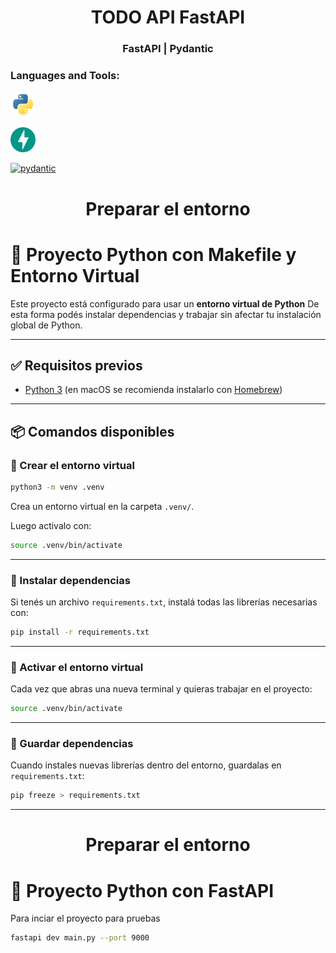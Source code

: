 <h1 align="center">TODO API FastAPI </h1>
<h3 align="center">FastAPI | Pydantic </h3>

<p align="left">
</p>

<h3 align="left">Languages and Tools:</h3>
<p align="left"> <a href="https://www.python.org" target="_blank" rel="noreferrer"> <img src="https://raw.githubusercontent.com/devicons/devicon/master/icons/python/python-original.svg" alt="python" width="40" height="40"/> </a> </p>
<p align="left">
  <a href="https://fastapi.tiangolo.com/" target="_blank" rel="noreferrer">
    <img src="https://raw.githubusercontent.com/devicons/devicon/master/icons/fastapi/fastapi-original.svg" alt="fastapi" width="40" height="40"/>
  </a>
</p>
<p align="left">
  <a href="https://pydantic-docs.helpmanual.io/" target="_blank" rel="noreferrer">
    <img src="https://raw.githubusercontent.com/pydantic/pydantic/main/docs/img/logo.svg" alt="pydantic" width="40" height="40"/>
  </a>
</p>

<h1 align="center">Preparar el entorno</h1>

# 🐍 Proyecto Python con Makefile y Entorno Virtual

Este proyecto está configurado para usar un **entorno virtual de Python** 
De esta forma podés instalar dependencias y trabajar sin afectar tu instalación global de Python.

---

## ✅ Requisitos previos

- [Python 3](https://www.python.org/downloads/) (en macOS se recomienda instalarlo con [Homebrew](https://brew.sh/))

---

## 📦 Comandos disponibles

### 🔹 Crear el entorno virtual
```bash
python3 -m venv .venv
```
Crea un entorno virtual en la carpeta `.venv/`.

Luego activalo con:
```bash
source .venv/bin/activate
```

---

### 🔹 Instalar dependencias
Si tenés un archivo `requirements.txt`, instalá todas las librerías necesarias con:
```bash
pip install -r requirements.txt

```

---

### 🔹 Activar el entorno virtual
Cada vez que abras una nueva terminal y quieras trabajar en el proyecto:
```bash
source .venv/bin/activate
```

---

### 🔹 Guardar dependencias
Cuando instales nuevas librerías dentro del entorno, guardalas en `requirements.txt`:
```bash
pip freeze > requirements.txt
```

---

<h1 align="center">Preparar el entorno</h1>

# 🐍 Proyecto Python con FastAPI

Para inciar el proyecto para pruebas

```bash
fastapi dev main.py --port 9000
```

